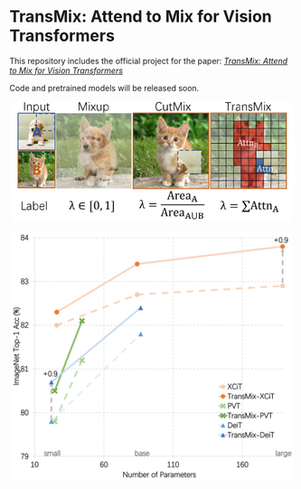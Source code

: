 # TransMix: Attend to Mix for Vision Transformers

This repository includes the official project for the paper: [*TransMix: Attend to Mix for Vision Transformers*](https://arxiv.org/abs/2111.09833)  

Code and pretrained models will be released soon.

<p align="center">
  <img src="./pic1.png" width="500">
</p>

<p align="center">
  <img src="./pic2.png" width="500">
</p>

